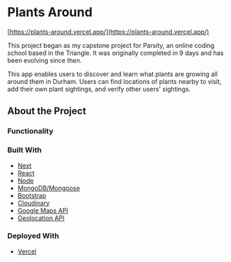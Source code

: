 # Plants Around

[https://plants-around.vercel.app/](https://plants-around.vercel.app/)

This project began as my capstone project for Parsity, an online coding school based in the Triangle. It was originally completed in 9 days and has been evolving since then.

This app enables users to discover and learn what plants are growing all around them in Durham. Users can find locations of plants nearby to visit, add their own plant sightings, and verify other users' sightings.

## About the Project

### Functionality

### Built With

- [Next](https://nextjs.org/)
- [React](https://reactjs.org/)
- [Node](https://nodejs.org/en/)
- [MongoDB/Mongoose](https://mongoosejs.com/)
- [Bootstrap](https://getbootstrap.com/)
- [Cloudinary](https://cloudinary.com/)
- [Google Maps API](https://developers.google.com/maps)
- [Geolocation API](https://developer.mozilla.org/en-US/docs/Web/API/Geolocation_API)

### Deployed With

- [Vercel](https://vercel.com/)
